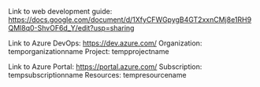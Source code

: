 Link to web development guide: https://docs.google.com/document/d/1XfyCFWGpygB4GT2xxnCMj8e1RH9QMl8q0-ShvOF6d_Y/edit?usp=sharing

Link to Azure DevOps: https://dev.azure.com/
Organization: temporganizationname
Project: tempprojectname

Link to Azure Portal: https://portal.azure.com/
Subscription: tempsubscriptionname
Resources: tempresourcename